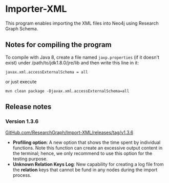 # Importer-XML
This program enables importing the XML files into Neo4j using Research Graph Schema.


## Notes for compiling the program


To compile with Java 8, create a file named `jaxp.properties` (if it doesn't exist) under /path/to/jdk1.8.0/jre/lib and then write this line in it:

```
javax.xml.accessExternalSchema = all
```

or just execute 

```
mvn clean package -Djavax.xml.accessExternalSchema=all
```


## Release notes

### Version 1.3.6
[GitHub.com/ResearchGraph/Import-XML/releases/tag/v1.3.6](https://github.com/researchgraph/Import-XML/releases/tag/v1.3.6)

- **Profiling option**: A new option that shows the time spent by individual functions. Note this function can create an excessive output content in the terminal; hence, we only recommend to use this option for the testing purpose.
- **Unknown Relation Keys Log**: New capability for creating a log file from the **relation** keys that cannot be fund in any nodes during the import process.